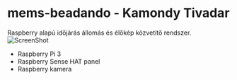 # mems-beadando - Kamondy Tivadar
Raspberry alapú időjárás állomás és élőkép közvetítő rendszer.
![ScreenShot](https://github.com/tivadark/mems-beadando/blob/master/kepek/kesz.png)

- Raspberry Pi 3
- Raspberry Sense HAT panel
- Raspberry kamera
